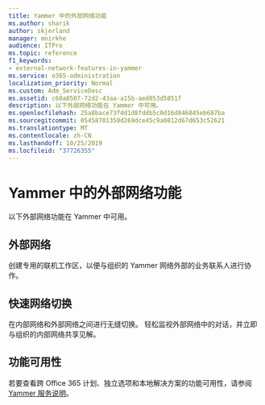 ```yaml
---
title: Yammer 中的外部网络功能
ms.author: sharik
author: skjerland
manager: mnirkhe
audience: ITPro
ms.topic: reference
f1_keywords:
- external-network-features-in-yammer
ms.service: o365-administration
localization_priority: Normal
ms.custom: Adm_ServiceDesc
ms.assetid: c60a8507-72d2-43aa-a15b-aed053d5851f
description: 以下外部网络功能在 Yammer 中可用。
ms.openlocfilehash: 25a8bace73fdd1d8fddb5c0d16d846845eb687ba
ms.sourcegitcommit: 05458701350d269dce45c9a0812d67d653c52621
ms.translationtype: MT
ms.contentlocale: zh-CN
ms.lasthandoff: 10/25/2019
ms.locfileid: "37726355"
---
```

# <a name="external-network-features-in-yammer"></a>Yammer 中的外部网络功能

以下外部网络功能在 Yammer 中可用。
  
## <a name="external-networks"></a>外部网络

创建专用的联机工作区，以便与组织的 Yammer 网络外部的业务联系人进行协作。
  
## <a name="fast-network-switching"></a>快速网络切换

在内部网络和外部网络之间进行无缝切换。 轻松监视外部网络中的对话，并立即与组织的内部网络共享见解。
  
## <a name="feature-availability"></a>功能可用性

若要查看跨 Office 365 计划、独立选项和本地解决方案的功能可用性，请参阅[Yammer 服务说明](yammer-service-description.md)。